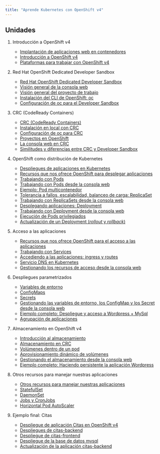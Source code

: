 ```yaml
---
title: "Aprende Kubernetes con OpenShift v4"
---
```


<!--![c++](img/c++.png)


Realizando este curso de introducción a C++ aprenderás las características y los fundamentos de este lenguaje de programación, ya que es un curso de C++ pensado para todos los que quieran comenzar a aprender este interesante lenguaje.

Los siguientes contenidos forman parte de un curso que he impartido para [OpenWebinars](https://openwebinars.net/cursos/cpp-introduccion/) en septiembre de 2020.

Puedes obtener todo el contenido del curso en el repositorio [GitHub](https://github.com/josedom24/curso_cplusplus).

-->
## Unidades

1. Introducción a OpenShift v4
	* [Implantación de aplicaciones web en contenedores](modulo1/contenedores.html)
	* [Introducción a OpenShift v4](modulo1/openshift.html)
	* [Plataformas para trabajar con OpenShift v4](modulo1/plataformas.html)

2. Red Hat OpenShift Dedicated Developer Sandbox
	* [Red Hat OpenShift Dedicated Developer Sandbox](modulo2/sandbox.html)
	* [Visión general de la consola web](modulo2/consola.html)
	* [Visión general del proyecto de trabajo](modulo2/proyecto.html)
	* [Instalación del CLI de OpenShift: oc](modulo2/oc.html)
	* [Configuración de oc para el Developer Sandbox](modulo2/oclogin.html)

3. CRC (CodeReady Containers)
	* [CRC (CodeReady Containers)](modulo3/introudccion_crc.html)
	* [Instalación en local con CRC](modulo3/instalacion_crc.html)
	* [Configuración de oc para CRC](modulo3/oc.html)
	* [Proyectos en OpenShift](modulo3/proyectos.html)
	* [La consola web en CRC](modulo3/consola_web.html)
	* [Similitudes y diferencias entre CRC y Developer Sandbox](modulo3/crc_sandbox.html)
	
4. OpenShift como distribución de Kubernetes
	* [Despliegues de aplicaciones en Kubernetes](modulo4/aplicaciones.html)
	* [Recursos que nos ofrece OpenShift para desplegar aplicaciones](modulo4/recursos.html)
	* [Trabajando con Pods](modulo4/pods.html)
	* [Trabajando con Pods desde la consola web](modulo4/pods_web.html)
	* [Ejemplo: Pod multicontenedor](modulo4/pod_multicontenedor.html)
	* [Tolerancia a fallos, escalabilidad, balanceo de carga: ReplicaSet](modulo4/replicaset.html)
	* [Trabajando con ReplicaSets desde la consola web](modulo4/replicaset_web.html)
	* [Desplegando aplicaciones: Deployment](modulo4/deployment.html)
	* [Trabajando con Deployment desde la consola web](modulo4/deployment_web.html)
	* [Ejecución de Pods privilegiados](modulo4/pods_privilegiados.html)
	* [Actualización de un Deployment (*rollout* y *rollback*)](modulo4/actualizacion_deployment.html)
	
5. Acceso a las aplicaciones 

	* [Recursos que nos ofrece OpenShift para el acceso a las aplicaciones](modulo5/recursos.html)
	* [Trabajando con Services](modulo5/services.html)
	* [Accediendo a las aplicaciones: ingress y routes](modulo5/routes.html)
	* [Servicio DNS en Kubernetes](modulo5/dns.html)
	* [Gestionando los recursos de acceso desde la consola web](modulo5/acceso_web.html)

6. Despliegues parametrizados
	* [Variables de entorno](modulo6/variables_entorno.html)
    * [ConfigMaps](modulo6/configmaps.html)
    * [Secrets](modulo6/secrets.html)
	* [Gestionando las variables de entorno, los ConfigMap y los Secret desde la consola web](modulo6/web.html)
    * [Ejemplo completo: Despliegue y acceso a Wordpress + MySql](modulo6/wordpress.html)
	* [Agrupación de aplicaciones](modulo6/agrupamiento.html)

7. Almacenamiento en OpenShift v4
	* [Introducción al almacenamiento](modulo7/almacenamiento.html)
	* [Almacenamiento en CRC](modulo7/almacenamiento_crc.html)
	* [Volúmenes dentro de un pod](modulo7/volumen_pod.html)
	* [Aprovisionamiento dinámico de volúmenes](modulo7/volumen_dinamico.html)
	* [Gestionando el almacenamiento desde la consola web](modulo7/volumen_web.html)
	* [Ejemplo completo: Haciendo persistente la aplicación Wordpress](modulo7/wordpress.html)

8. Otros recursos para manejar nuestras aplicaciones
	* [Otros recursos para manejar nuestras aplicaciones](modulo8/introduccion.html)
	* [StatefulSet](modulo8/statefulset.html)
	* [DaemonSet](modulo8/daemonset.html)
	* [Jobs y CronJobs](modulo8/jobs.html)
	* [Horizontal Pod AutoScaler](modulo8/hpa.html)
		
9. Ejemplo final: Citas
	* [Despliegue de aplicación Citas en OpenShift v4](modulo9/citas.html)
	* [Despliegues de citas-backend](modulo9/backend.html)
	* [Despliegue de citas-frontend](modulo9/frontend.html)
	* [Despliegue de la base de datos mysql](modulo9/mysql.html)
	* [Actualización de la aplicación citas-backend](modulo9/backend_v2.html)

